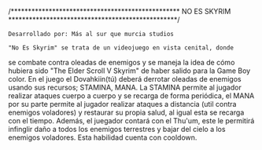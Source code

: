/*************************************************
				 NO ES SKYRIM
*************************************************/

	Desarrollado por: Más al sur que murcia studios
	
	"No Es Skyrim" se trata de un videojuego en vista cenital, donde
se combate contra oleadas de enemigos y se maneja la idea de cómo
hubiera sido "The Elder Scroll V Skyrim" de haber salido para la Game
Boy color.
	En el juego el Dovahkiin(tú) deberá derrotar oleadas de enemigos
usando sus recursos; STAMINA, MANA. La STAMINA permite al jugador
realizar ataques cuerpo a cuerpo y se recarga de forma periódica,
el MANA por su parte permite al jugador realizar ataques a distancia
(util contra enemigos voladores) y restaurar su propia salud, al igual
esta se recarga con el tiempo.
	Además, el juegador contará con el Thu'um, este le permitirá infinglir
daño a todos los enemigos terrestres y bajar del cielo a los enemigos 
voladores. Esta habilidad cuenta con cooldown.


	
